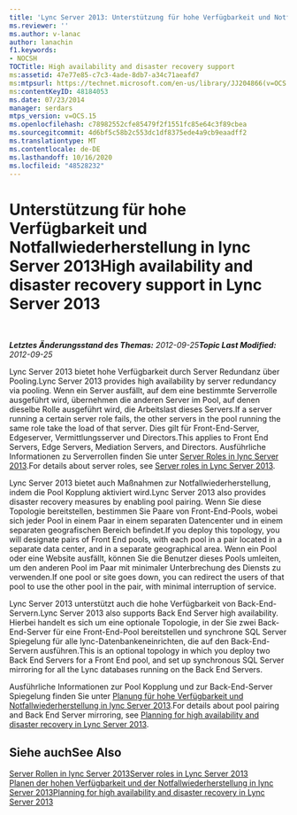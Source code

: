 ```yaml
---
title: 'Lync Server 2013: Unterstützung für hohe Verfügbarkeit und Notfallwiederherstellung'
ms.reviewer: ''
ms.author: v-lanac
author: lanachin
f1.keywords:
- NOCSH
TOCTitle: High availability and disaster recovery support
ms:assetid: 47e77e85-c7c3-4ade-8db7-a34c71aeafd7
ms:mtpsurl: https://technet.microsoft.com/en-us/library/JJ204866(v=OCS.15)
ms:contentKeyID: 48184053
ms.date: 07/23/2014
manager: serdars
mtps_version: v=OCS.15
ms.openlocfilehash: c78982552cfe85479f2f1551fc85e64c3f89cbea
ms.sourcegitcommit: 4d6bf5c58b2c553dc1df8375ede4a9cb9eaadff2
ms.translationtype: MT
ms.contentlocale: de-DE
ms.lasthandoff: 10/16/2020
ms.locfileid: "48528232"
---
```

# <a name="high-availability-and-disaster-recovery-support-in-lync-server-2013"></a><span data-ttu-id="a7f6f-102">Unterstützung für hohe Verfügbarkeit und Notfallwiederherstellung in lync Server 2013</span><span class="sxs-lookup"><span data-stu-id="a7f6f-102">High availability and disaster recovery support in Lync Server 2013</span></span>

<div data-xmlns="http://www.w3.org/1999/xhtml">

<div class="topic" data-xmlns="http://www.w3.org/1999/xhtml" data-msxsl="urn:schemas-microsoft-com:xslt" data-cs="https://msdn.microsoft.com/">

<div data-asp="https://msdn2.microsoft.com/asp">



</div>

<div id="mainSection">

<div id="mainBody">

<span> </span>

<span data-ttu-id="a7f6f-103">_**Letztes Änderungsstand des Themas:** 2012-09-25_</span><span class="sxs-lookup"><span data-stu-id="a7f6f-103">_**Topic Last Modified:** 2012-09-25_</span></span>

<span data-ttu-id="a7f6f-104">Lync Server 2013 bietet hohe Verfügbarkeit durch Server Redundanz über Pooling.</span><span class="sxs-lookup"><span data-stu-id="a7f6f-104">Lync Server 2013 provides high availability by server redundancy via pooling.</span></span> <span data-ttu-id="a7f6f-105">Wenn ein Server ausfällt, auf dem eine bestimmte Serverrolle ausgeführt wird, übernehmen die anderen Server im Pool, auf denen dieselbe Rolle ausgeführt wird, die Arbeitslast dieses Servers.</span><span class="sxs-lookup"><span data-stu-id="a7f6f-105">If a server running a certain server role fails, the other servers in the pool running the same role take the load of that server.</span></span> <span data-ttu-id="a7f6f-106">Dies gilt für Front-End-Server, Edgeserver, Vermittlungsserver und Directors.</span><span class="sxs-lookup"><span data-stu-id="a7f6f-106">This applies to Front End Servers, Edge Servers, Mediation Servers, and Directors.</span></span> <span data-ttu-id="a7f6f-107">Ausführliche Informationen zu Serverrollen finden Sie unter [Server Roles in lync Server 2013](lync-server-2013-server-roles.md).</span><span class="sxs-lookup"><span data-stu-id="a7f6f-107">For details about server roles, see [Server roles in Lync Server 2013](lync-server-2013-server-roles.md).</span></span>

<span data-ttu-id="a7f6f-108">Lync Server 2013 bietet auch Maßnahmen zur Notfallwiederherstellung, indem die Pool Kopplung aktiviert wird.</span><span class="sxs-lookup"><span data-stu-id="a7f6f-108">Lync Server 2013 also provides disaster recovery measures by enabling pool pairing.</span></span> <span data-ttu-id="a7f6f-109">Wenn Sie diese Topologie bereitstellen, bestimmen Sie Paare von Front-End-Pools, wobei sich jeder Pool in einem Paar in einem separaten Datencenter und in einem separaten geografischen Bereich befindet.</span><span class="sxs-lookup"><span data-stu-id="a7f6f-109">If you deploy this topology, you will designate pairs of Front End pools, with each pool in a pair located in a separate data center, and in a separate geographical area.</span></span> <span data-ttu-id="a7f6f-110">Wenn ein Pool oder eine Website ausfällt, können Sie die Benutzer dieses Pools umleiten, um den anderen Pool im Paar mit minimaler Unterbrechung des Diensts zu verwenden.</span><span class="sxs-lookup"><span data-stu-id="a7f6f-110">If one pool or site goes down, you can redirect the users of that pool to use the other pool in the pair, with minimal interruption of service.</span></span>

<span data-ttu-id="a7f6f-111">Lync Server 2013 unterstützt auch die hohe Verfügbarkeit von Back-End-Servern.</span><span class="sxs-lookup"><span data-stu-id="a7f6f-111">Lync Server 2013 also supports Back End Server high availability.</span></span> <span data-ttu-id="a7f6f-112">Hierbei handelt es sich um eine optionale Topologie, in der Sie zwei Back-End-Server für eine Front-End-Pool bereitstellen und synchrone SQL Server Spiegelung für alle lync-Datenbankeneinrichten, die auf den Back-End-Servern ausführen.</span><span class="sxs-lookup"><span data-stu-id="a7f6f-112">This is an optional topology in which you deploy two Back End Servers for a Front End pool, and set up synchronous SQL Server mirroring for all the Lync databases running on the Back End Servers.</span></span>

<span data-ttu-id="a7f6f-113">Ausführliche Informationen zur Pool Kopplung und zur Back-End-Server Spiegelung finden Sie unter [Planung für hohe Verfügbarkeit und Notfallwiederherstellung in lync Server 2013](lync-server-2013-planning-for-high-availability-and-disaster-recovery.md).</span><span class="sxs-lookup"><span data-stu-id="a7f6f-113">For details about pool pairing and Back End Server mirroring, see [Planning for high availability and disaster recovery in Lync Server 2013](lync-server-2013-planning-for-high-availability-and-disaster-recovery.md).</span></span>

<div>

## <a name="see-also"></a><span data-ttu-id="a7f6f-114">Siehe auch</span><span class="sxs-lookup"><span data-stu-id="a7f6f-114">See Also</span></span>


[<span data-ttu-id="a7f6f-115">Server Rollen in lync Server 2013</span><span class="sxs-lookup"><span data-stu-id="a7f6f-115">Server roles in Lync Server 2013</span></span>](lync-server-2013-server-roles.md)  
[<span data-ttu-id="a7f6f-116">Planen der hohen Verfügbarkeit und der Notfallwiederherstellung in lync Server 2013</span><span class="sxs-lookup"><span data-stu-id="a7f6f-116">Planning for high availability and disaster recovery in Lync Server 2013</span></span>](lync-server-2013-planning-for-high-availability-and-disaster-recovery.md)  
  

</div>

</div>

<span> </span>

</div>

</div>

</div>

